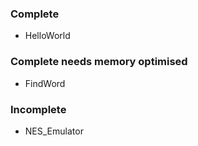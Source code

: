 <h3>Complete</h3>
<ul>
	<li>HelloWorld</li>
</ul>
<h3>Complete needs memory optimised</h3>
<ul>
	<li>FindWord</li>
</ul>
<h3>Incomplete</h3>
<ul>
	<li>NES_Emulator</li>
</ul>
